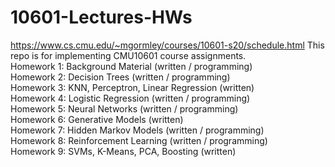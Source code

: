 # 10601-Lectures-HWs                                                                                                                                    
https://www.cs.cmu.edu/~mgormley/courses/10601-s20/schedule.html
This repo is for implementing CMU10601 course assignments.                                                                                                                 
Homework 1: Background Material (written / programming)                                                                                                                
Homework 2: Decision Trees (written / programming)                                                                                                                
Homework 3: KNN, Perceptron, Linear Regression (written)                                                                                                                
Homework 4: Logistic Regression (written / programming)                                                                                                                
Homework 5: Neural Networks (written / programming)                                                                                                                
Homework 6: Generative Models (written)                                                                                                                
Homework 7: Hidden Markov Models (written / programming)                                                                                                                
Homework 8: Reinforcement Learning (written / programming)                                                                                                                
Homework 9: SVMs, K-Means, PCA, Boosting (written)                                                                                                                

